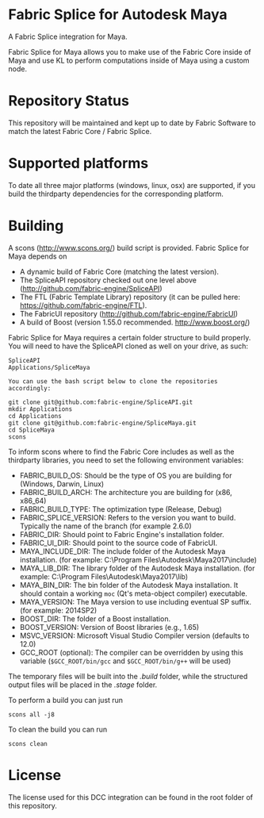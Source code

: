 Fabric Splice for Autodesk Maya
===================================
A Fabric Splice integration for Maya.

Fabric Splice for Maya allows you to make use of the Fabric Core inside of Maya and use KL to perform computations inside of Maya using a custom node.

Repository Status
=================

This repository will be maintained and kept up to date by Fabric Software to match the latest Fabric Core / Fabric Splice.

Supported platforms
===================

To date all three major platforms (windows, linux, osx) are supported, if you build the thirdparty dependencies for the corresponding platform.

Building
========

A scons (http://www.scons.org/) build script is provided. Fabric Splice for Maya depends on
* A dynamic build of Fabric Core (matching the latest version).
* The SpliceAPI repository checked out one level above (http://github.com/fabric-engine/SpliceAPI)
* The FTL (Fabric Template Library) repository (it can be pulled here: https://github.com/fabric-engine/FTL).
* The FabricUI repository (http://github.com/fabric-engine/FabricUI)
* A build of Boost (version 1.55.0 recommended. http://www.boost.org/)

Fabric Splice for Maya requires a certain folder structure to build properly. You will need to have the SpliceAPI cloned as well on your drive, as such:

    SpliceAPI
    Applications/SpliceMaya

    You can use the bash script below to clone the repositories accordingly:

    git clone git@github.com:fabric-engine/SpliceAPI.git
    mkdir Applications
    cd Applications
    git clone git@github.com:fabric-engine/SpliceMaya.git
    cd SpliceMaya
    scons

To inform scons where to find the Fabric Core includes as well as the thirdparty libraries, you need to set the following environment variables:

* FABRIC_BUILD_OS: Should be the type of OS you are building for (Windows, Darwin, Linux)
* FABRIC_BUILD_ARCH: The architecture you are building for (x86, x86_64)
* FABRIC_BUILD_TYPE: The optimization type (Release, Debug)
* FABRIC_SPLICE_VERSION: Refers to the version you want to build. Typically the name of the branch (for example 2.6.0)
* FABRIC_DIR: Should point to Fabric Engine's installation folder.
* FABRIC_UI_DIR: Should point to the source code of FabricUI.
* MAYA_INCLUDE_DIR: The include folder of the Autodesk Maya installation. (for example: C:\Program Files\Autodesk\Maya2017\include)
* MAYA_LIB_DIR: The library folder of the Autodesk Maya installation. (for example: C:\Program Files\Autodesk\Maya2017\lib)
* MAYA_BIN_DIR: The bin folder of the Autodesk Maya installation. It should contain a working `moc` (Qt's meta-object compiler) executable.
* MAYA_VERSION: The Maya version to use including eventual SP suffix. (for example: 2014SP2)
* BOOST_DIR: The folder of a Boost installation.
* BOOST_VERSION: Version of Boost libraries (e.g., 1.65)
* MSVC_VERSION: Microsoft Visual Studio Compiler version (defaults to 12.0)
* GCC_ROOT (optional): The compiler can be overridden by using this variable (`$GCC_ROOT/bin/gcc` and `$GCC_ROOT/bin/g++` will be used)

The temporary files will be built into the *.build* folder, while the structured output files will be placed in the *.stage* folder.

To perform a build you can just run

    scons all -j8

To clean the build you can run

    scons clean

License
==========

The license used for this DCC integration can be found in the root folder of this repository.
